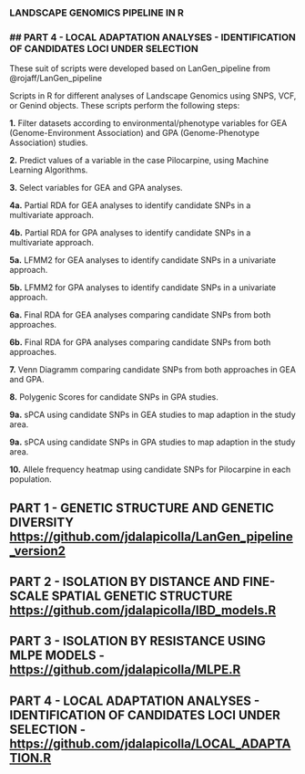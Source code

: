 ### LANDSCAPE GENOMICS PIPELINE IN R ###
### ## PART 4 - LOCAL ADAPTATION ANALYSES - IDENTIFICATION OF CANDIDATES LOCI UNDER SELECTION ###

These suit of scripts were developed based on LanGen_pipeline from @rojaff/LanGen_pipeline

Scripts in R for different analyses of Landscape Genomics using SNPS, VCF, or Genind objects. These scripts perform the following steps:

<b>1.</b> Filter datasets according to environmental/phenotype variables for GEA (Genome-Environment Association) and GPA (Genome-Phenotype Association) studies.

<b>2.</b> Predict values of a variable in the case Pilocarpine, using Machine Learning Algorithms.

<b>3.</b> Select variables for GEA and GPA analyses.

<b>4a.</b> Partial RDA for GEA analyses to identify candidate SNPs in a multivariate approach.

<b>4b.</b> Partial RDA for GPA analyses to identify candidate SNPs in a multivariate approach.

<b>5a.</b> LFMM2 for GEA analyses to identify candidate SNPs in a univariate approach.

<b>5b.</b> LFMM2 for GPA analyses to identify candidate SNPs in a univariate approach.

<b>6a.</b> Final RDA for GEA analyses comparing candidate SNPs from both approaches.

<b>6b.</b> Final RDA for GPA analyses comparing candidate SNPs from both approaches.

<b>7.</b> Venn Diagramm comparing candidate SNPs from both approaches in GEA and GPA.

<b>8.</b> Polygenic Scores for candidate SNPs in GPA studies.

<b>9a.</b> sPCA using candidate SNPs in GEA studies to map adaption in the study area.

<b>9a.</b> sPCA using candidate SNPs in GPA studies to map adaption in the study area.

<b>10.</b> Allele frequency heatmap using candidate SNPs for Pilocarpine in each population.




## PART 1 - GENETIC STRUCTURE AND GENETIC DIVERSITY https://github.com/jdalapicolla/LanGen_pipeline_version2
## PART 2 - ISOLATION BY DISTANCE AND FINE-SCALE SPATIAL GENETIC STRUCTURE https://github.com/jdalapicolla/IBD_models.R
## PART 3 - ISOLATION BY RESISTANCE USING MLPE MODELS - https://github.com/jdalapicolla/MLPE.R
## PART 4 - LOCAL ADAPTATION ANALYSES - IDENTIFICATION OF CANDIDATES LOCI UNDER SELECTION - https://github.com/jdalapicolla/LOCAL_ADAPTATION.R
    
